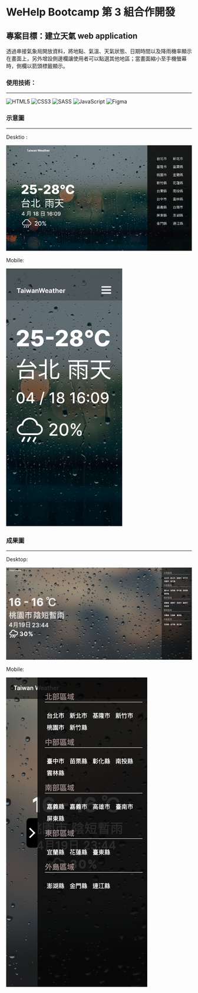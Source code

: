 # WeHelp Bootcamp 第 3 組合作開發

## 專案目標：建立天氣 web application

透過串接氣象局開放資料，將地點、氣溫、天氣狀態、日期時間以及降雨機率顯示在畫面上，另外增設側邊欄讓使用者可以點選其他地區；當畫面縮小至手機螢幕時，側欄以箭頭標籤顯示。

### 使用技術：

---

![HTML5](https://img.shields.io/badge/html5-%23E34F26.svg?style=for-the-badge&logo=html5&logoColor=white) ![CSS3](https://img.shields.io/badge/css3-%231572B6.svg?style=for-the-badge&logo=css3&logoColor=white) ![SASS](https://img.shields.io/badge/SASS-hotpink.svg?style=for-the-badge&logo=SASS&logoColor=white) ![JavaScript](https://img.shields.io/badge/javascript-%23323330.svg?style=for-the-badge&logo=javascript&logoColor=%23F7DF1E) ![Figma](https://img.shields.io/badge/figma-%23F24E1E.svg?style=for-the-badge&logo=figma&logoColor=white)

### 示意圖

---

Desktio :

![desktop](docs/desktop.png)

Mobile:

![mobile](docs/mobile.png)

### 成果圖

---

Desktop:

![result-desktop](docs/result-desktop.png)

Mobile:

![result-mobile](docs/result-mobile.png)
